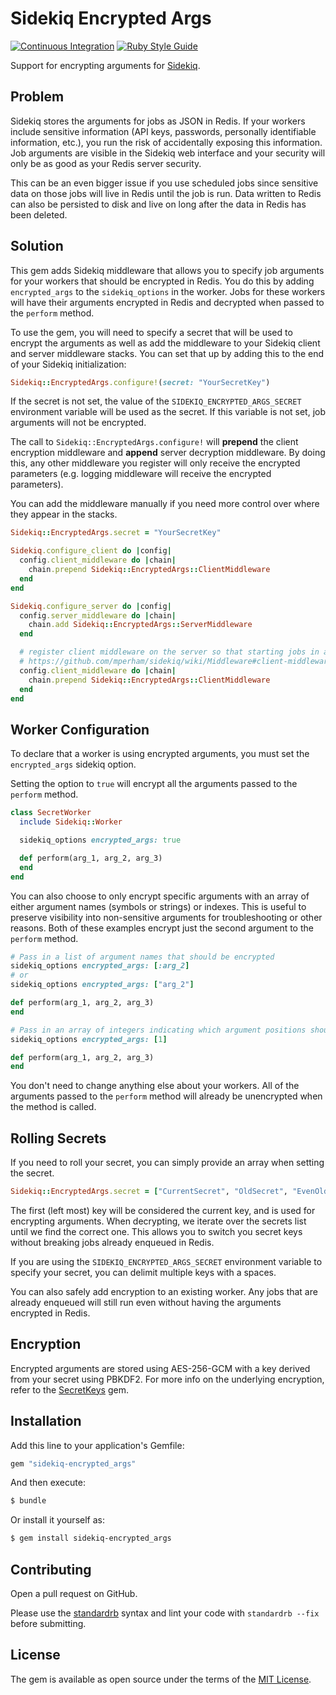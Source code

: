 # Sidekiq Encrypted Args

[![Continuous Integration](https://github.com/bdurand/sidekiq-encrypted_args/workflows/Continuous%20Integration/badge.svg?branch=master)](https://github.com/bdurand/sidekiq-encrypted_args/actions?query=workflow%3A%22Continuous+Integration%22)
[![Ruby Style Guide](https://img.shields.io/badge/code_style-standard-brightgreen.svg)](https://github.com/testdouble/standard)

Support for encrypting arguments for [Sidekiq](https://github.com/mperham/sidekiq).

## Problem

Sidekiq stores the arguments for jobs as JSON in Redis. If your workers include sensitive information (API keys, passwords, personally identifiable information, etc.), you run the risk of accidentally exposing this information. Job arguments are visible in the Sidekiq web interface and your security will only be as good as your Redis server security.

This can be an even bigger issue if you use scheduled jobs since sensitive data on those jobs will live in Redis until the job is run. Data written to Redis can also be persisted to disk and live on long after the data in Redis has been deleted.

## Solution

This gem adds Sidekiq middleware that allows you to specify job arguments for your workers that should be encrypted in Redis. You do this by adding `encrypted_args` to the `sidekiq_options` in the worker. Jobs for these workers will have their arguments encrypted in Redis and decrypted when passed to the `perform` method.

To use the gem, you will need to specify a secret that will be used to encrypt the arguments as well as add the middleware to your Sidekiq client and server middleware stacks. You can set that up by adding this to the end of your Sidekiq initialization:

```ruby
Sidekiq::EncryptedArgs.configure!(secret: "YourSecretKey")
```

If the secret is not set, the value of the `SIDEKIQ_ENCRYPTED_ARGS_SECRET` environment variable will be used as the secret. If this variable is not set, job arguments will not be encrypted.

The call to `Sidekiq::EncryptedArgs.configure!` will **prepend** the client encryption middleware and **append** server decryption middleware. By doing this, any other middleware you register will only receive the encrypted parameters (e.g. logging middleware will receive the encrypted parameters).

You can add the middleware manually if you need more control over where they appear in the stacks.

```ruby
Sidekiq::EncryptedArgs.secret = "YourSecretKey"

Sidekiq.configure_client do |config|
  config.client_middleware do |chain|
    chain.prepend Sidekiq::EncryptedArgs::ClientMiddleware
  end
end

Sidekiq.configure_server do |config|
  config.server_middleware do |chain|
    chain.add Sidekiq::EncryptedArgs::ServerMiddleware
  end

  # register client middleware on the server so that starting jobs in a Sidekiq::Worker also get encrypted args
  # https://github.com/mperham/sidekiq/wiki/Middleware#client-middleware-registered-in-both-places
  config.client_middleware do |chain|
    chain.prepend Sidekiq::EncryptedArgs::ClientMiddleware
  end
end
```

## Worker Configuration

To declare that a worker is using encrypted arguments, you must set the `encrypted_args` sidekiq option.

Setting the option to `true` will encrypt all the arguments passed to the `perform` method.

```ruby
class SecretWorker
  include Sidekiq::Worker

  sidekiq_options encrypted_args: true

  def perform(arg_1, arg_2, arg_3)
  end
end
```

You can also choose to only encrypt specific arguments with an array of either argument names (symbols or strings) or indexes. This is useful to preserve visibility into non-sensitive arguments for troubleshooting or other reasons. Both of these examples encrypt just the second argument to the `perform` method.

```ruby
# Pass in a list of argument names that should be encrypted
sidekiq_options encrypted_args: [:arg_2]
# or
sidekiq_options encrypted_args: ["arg_2"]

def perform(arg_1, arg_2, arg_3)
end
```

```ruby
# Pass in an array of integers indicating which argument positions should be encrypted
sidekiq_options encrypted_args: [1]

def perform(arg_1, arg_2, arg_3)
end
```

You don't need to change anything else about your workers. All of the arguments passed to the `perform` method will already be unencrypted when the method is called.

## Rolling Secrets

If you need to roll your secret, you can simply provide an array when setting the secret.

```ruby
Sidekiq::EncryptedArgs.secret = ["CurrentSecret", "OldSecret", "EvenOlderSecret"]
```

The first (left most) key will be considered the current key, and is used for encrypting arguments. When decrypting, we iterate over the secrets list until we find the correct one. This allows you to switch you secret keys without breaking jobs already enqueued in Redis.

If you are using the `SIDEKIQ_ENCRYPTED_ARGS_SECRET` environment variable to specify your secret, you can delimit multiple keys with a spaces.

You can also safely add encryption to an existing worker. Any jobs that are already enqueued will still run even without having the arguments encrypted in Redis.

## Encryption

Encrypted arguments are stored using AES-256-GCM with a key derived from your secret using PBKDF2. For more info on the underlying encryption, refer to the [SecretKeys](https://github.com/bdurand/secret_keys) gem.

## Installation

Add this line to your application's Gemfile:

```ruby
gem "sidekiq-encrypted_args"
```

And then execute:
```bash
$ bundle
```

Or install it yourself as:
```bash
$ gem install sidekiq-encrypted_args
```

## Contributing

Open a pull request on GitHub.

Please use the [standardrb](https://github.com/testdouble/standard) syntax and lint your code with `standardrb --fix` before submitting.

## License

The gem is available as open source under the terms of the [MIT License](https://opensource.org/licenses/MIT).
